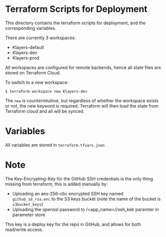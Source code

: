 # Terraform Scripts for Deployment

This directory contains the terraform scripts for deployment, and the corresponding variables.

There are currently 3 workspaces:
* Klayers-default
* Klayers-dev
* Klayers-prod

All workspaces are configured for remote backends, hence all state files are stored on Terraform Cloud.

To switch to a new workspace:

    $ terraform workspace new Klayers-dev
    
The `new` is counterintuitive, but regardless of whether the workspace exists or not, the new keyword is required. Terraform will then load the state from Terraform cloud and all will be synced.

# Variables

All variables are stored in `terraform.tfvars.json`

# Note

The Key-Encrypting-Key for the GitHub SSH credentials is the only thing missing from terraform, this is added manually by:

* Uploading an aes-256-cbc encrypted SSH key named `github_id_rsa.enc` to the S3 keys bucket (note the name of the bucket is `s3bucket_keys`)
* Uploading the openssl password to /<app_name>/<workspace>/ssh_kek paramter in parameter store

This key is a deploy key for the repo in GitHub, and allows for both read/write access.